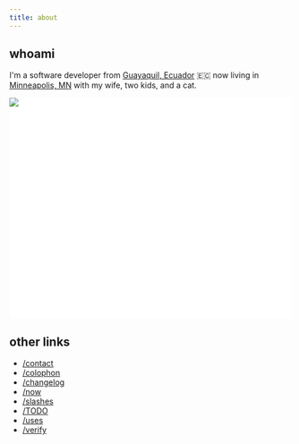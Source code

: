 ```yaml
---
title: about
---
```


## whoami
I'm a software developer from [Guayaquil, Ecuador](https://en.wikipedia.org/wiki/Guayaquil) 🇪🇨 now living in [Minneapolis, MN](https://en.wikipedia.org/wiki/Minneapolis) with my wife, two kids, and a cat.

<style>
	#family {
		background: #fff;
		max-width: 640px;
		max-height: 500px;
		position: relative;
	}
	#family svg {
		width:  auto;
		height: auto;
	}
	#family path, #family rect {
		cursor: pointer;
		opacity: 0;
	}
	#family path:hover {
		opacity: 1;
	}
	#family img {
		position: absolute;
		top: 0; bottom: 0;
		left: 0; right: 0;
		pointer-events: none;
	}
</style>
<div id="family">
	<svg xmlns:xlink="http://www.w3.org/1999/xlink" width="100%" height="100%" viewBox="0 0 47.13 36.82"><a xlink:href="/tags/a" xlink:title="A"><path fill="#acace6" d="m10.331 27.527-1.305.337-.94-1.305.084-.281.449-.225 2.148-3.172-.31-.351.745-.604-2.106-.379-1.32-.744-.631-1.08.154-1.208.674-1.08.52-.478-.674-1.08 2.105-3.468-.322-.547-.295.252-.014.576-.365-.351-.337-.87-.225.407-.154-.73.52-.843-.141-.842-.393-.463.042-.393.337.421.66.07 1.024-1.558-.912.239-.295.631-.112-.687.295-.323-.969-.085-.898-.561 1.179.084 1.235-.35-.997-.225 1.39-.267.309-.295-1.32.112-.687-.393 1.024.07 1.193-.392.969-1.025 1.39-1.039 1.235-.35.969.125.687-.112.899.506.575-.127.899.295.8.491.379.618.126.421.618 1.08.379 1.433.884 1.937-.477-.491-.534-.843.029.688.701 1.18.829.715h-.52l-.575-.35-.421-.59.168 1.684-.477-.603.309 1.08-.057.702-.449-1.53-.07.646.604 1.305-.59-.28-.59-1.629-.126 1.629-.491-.38-.126-.785-.365.786-.688.463-.225.028.309-.576-.112-.21-.464.814-.954.407-.94.45.294-.73-.028-.267-.505.898-.744.632.042-.45-.112-.547-.183.702-.323.674.056.561-.252.534-.07.435-.506.28.295.127.393-.126-.52.477.436.112-.421.38.393.083-.225.534.253.59.533.266.407-.042.014.379-.856.168-1.755.913-.126-.337-.758.632.421.505.632-.155.94.113 1.334-.155.814-.308 3.653-.125.206.04.061.296.23.197.13.31-.033.406-.073.315-.177.271-.395.187-.215-.294-.12-.185-.239-.007-.011-.344-.12-.076-.046-.284.446-.532.362-.302-3.673.13.461.373.367.2.084.196-.182.056.21.224-.393.057-.28.168-.45.154-.224-.084.084.239-.533 1.375.337.773.744.519.73-.07.786-.337 1.01 1.207.66-.309.435 1.811.421.183 1.18.014.196.365-.21.407-.492.449-.758-.042-.52.252-.813-.098-.618-.505-.126-.702-.281-1.474-.491-.955-3.917-.168-.828.674-1.235 1.25-.295.238z"/></a><a xlink:href="/tags/o" xlink:title="O"><path id="pathO" fill="#fd7c6e" d="m28.527 29.639.834-.06-.278-.456-.635.238-1.51-2.74 1.49-1.072 2.302.596.16-1.588-.973.734-1.033-.576-.139-1.25-.714-.397h.436l-.397-.497.576.18-.357-.557.536.358.119-.12-.278-.555.695.595.298-.238-.06.794.218.238.12-.556 1.052-1.131-1.946-1.112-.02-1.23-.08-.537-.654.239-.358-.04.556-.318.199-.814.08-1.012.337-.556-1.172.02-.555-.218h.754l.595-.259.576.1.12-.755.456-.992.655-.536-.258-.596.635.556.536-.377 1.013-.417.833-.1.497.457-.02.437.655.318.179.297 1.19.556.616.993.556.06.437.277h.615l-.635.437.258.437.397.337.516.02-.595.516-.775.04.477.516-.913-.02-.656-.139-.04.675-.079.437-.377.377-.278.12v.754l-.496-.695.04.556.397.754-.318.04 1.092 1.31.754 1.826.219.477-.1.218-.893.318-.457-.04v.298l.08.953.337 1.111-.198.735-.814.933-2.382 1.29-.199-.317-.159.516.239.516-.18.139-.694-.159-.556-.695-.119-.615-.357.159-1.132.417-.774-.14-.218-.396z"/></a><a xlink:href="/tags/f" xlink:title="F"><path fill="#ffff99" d="m11.146 20.607 1.052-.618 1.488-.758.87-.126-.182-.393-.505.014-.463-.337-.155-.477.21-.562-.308.028.365-.407-.66-.014.646-.52-.604.043.407-.351.057-.505.266-.422.014-.856.548-1.039.112.52-.154.463.266-.351.814-.66-.056.295-.505.477.814-.547 1.446-.604.561-.603-.238.617-.253.295 1.193-.35.955-.59-.098.322-1.04.632.548-.028 1.25-.35.49-.197-.111.435-.87.786-.211.112.491-.014.856-.196-.14.266-.828.31.42.027.647-.098.435-.21-.084.322-.506.365-.449.07.112.169 1.292.393-.73.014.014.07.561.225-.898.014.421.323-.688-.07.281.449.59.435-.758.224-.14.646-.464.94-.07.422.814.028.323.126.252.393-.196.098.014.604-.337-.295-1.46.38-.505.28-.407.491-.028.31.126.42.267.028.098.21.197.296-.099.547.87.66.422.505.224 1.474.056.253.492.126-.407.295-.94.21-.689-1.39-.758.562-.968-1.25-.927.422-.645-.084-.59-.323-.547-1.039.505-1.221.056-.295.323.07.491-.098.197-.098.365-.169-.253-.21.14-.197-.87-.561-.604.168-.912.183-.912.014-.744-.07-.492.14-.182-.112z"/></a><a xlink:href="/about" xlink:title="benji"><path fill="#ffa368" d="m32.537 12.755-.754-.04-.745-.695-.625-.605-.417-.735-.13-.843-.475-.01-.328-1.27.635-.14-.278-.288-.843-1.141.804-1.29.168-.487.378-.466.535-.219.17-.675.664-.347.278-.437 1.44-.556 1.14-.129.944-.298 2.074.586 1.51 1.052.863 1.499.158 2.541.268 1.3-.178 1.579.397 2.213.665 1.092-.546-.556.337.725.586.873-.337.407 1.568 2.77-1.112.942-1.469.834.14 2.343-.319.297-.168.427-.298.705-.695.615-.814.16-.01 2.68-.268.158.09 1.171.198.556-.119.357-1.25.348-1.31-.437.208-.397.526-.566.109-.764-.209-.606-.089-.456-.06-1.191.715-.01.715-.387.08-.199-.368-.754-.506-1.25-.576-.884-5.494.675-.416.005-.466-.184-.585-.481.25.746-.761-.484.499.628-.632-.265.46.589-.002.256-.348.89-.746 1.835-.626 1.655-.348-.022-.056.418-.443.527-.731-.456-1.337-.227-.532-.466-.612-.465.202-.456.41.18.784-.003.217-.18-.167-.128 2.434-5.805.508-.604.806-.048.23-.257-1.854-.504-.455-.386-.315-.564-.872-.396-.087-.594.637.061-.574-.653-.038-.356 1.128.815-.51-1.082 1.069.765.582 1.222.83.169 1.296.1.126.884-.083 1.231.866.572.886.543.46.055-1.08.91 5.5-.66-.655-.72-.437-.258-.208-.308.07-.307.575.774.516.298-.169-.248-.407-.646-.05-.426.269.268.218.377v-.923l.318-.1.486-.734-.129-.477.218-.258.477.189.744-.03.15-.1-.308-.277.744-.11.615-.605-.555.05-.775-.794.645-.219.16-.287-.497.07-.655-.299-.526-.02-.278-.635-.596-.615-.556-.248-.377-.08-.397-.436-.298-.19-.208-.535-.308-.387-.546-.03z"/></a><a xlink:href="/tags/berkeley" xlink:title="berkeley"><path fill="#b0c4de" d="m7.117 31.823.295-1.587.702-1.502 1.137-.898 1.544-.28 1.67.07-.07-1.334.182-.632.885.351.982.94 1.081-.027.94-1.559.45.562.196 1.32.211.715.14.253.45.421.196.688-.28 1.095.449.35-.24.282.127.463-.449.393.267.126v.14l.463.085.14.28-.308.534-.576.07-.8-.07-1.151.856-.07.267-.618.309-.576-.21-.21-.17.056-.238.042-.253-.772-.14-.646-.168-.561-.464-.239.253-.154.295-.52.252.759.365.336.365-.098.169.253.253-.084.154.112.154-.295.085-.533-.113-.351-.252-.66-.422-.716-.252-2.428-.534-.716-.07-.828-.21-.576-.183-.182-.337.182-.561.66-.323Z"/></a><a xlink:href="https://kokorobot.ca/" xlink:title="Rek Bell"><rect width="4" height="2" x="42" y="33" fill="transparent"/></a></svg>
	<img src="/assets/images/family.png">
</div>

## other links

- [/contact](/contact)
- [/colophon](/colophon)
- [/changelog](/changelog)
- [/now](/now)
- [/slashes](/slashes)
- [/TODO](/TODO)
- [/uses](/uses)
- [/verify](/verify)
